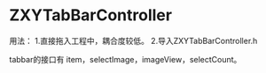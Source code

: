 # ZXYTabBarController

用法：
1.直接拖入工程中，耦合度较低。
2.导入ZXYTabBarController.h

tabbar的接口有 item，selectImage，imageView，selectCount。


